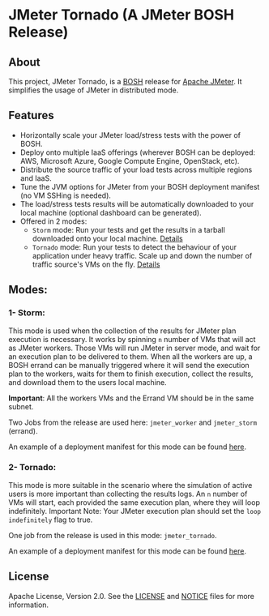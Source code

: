 # JMeter Tornado (A JMeter BOSH Release)

## About

This project, JMeter Tornado, is a [BOSH](https://bosh.io/) release for [Apache JMeter](http://jmeter.apache.org/). It simplifies the usage of JMeter in distributed mode.

## Features

* Horizontally scale your JMeter load/stress tests with the power of BOSH.
* Deploy onto multiple IaaS offerings (wherever BOSH can be deployed: AWS, Microsoft Azure, Google Compute Engine, OpenStack, etc).
* Distribute the source traffic of your load tests across multiple regions and IaaS.
* Tune the JVM options for JMeter from your BOSH deployment manifest (no VM SSHing is needed).
* The load/stress tests results will be automatically downloaded to your local machine (optional dashboard can be generated).
* Offered in 2 modes:
  * `Storm` mode: Run your tests and get the results in a tarball downloaded onto your local machine. [Details](#storm)
  * `Tornado` mode: Run your tests to detect the behaviour of your application under heavy traffic. Scale up and down the number of traffic source's VMs on the fly. [Details](#tornado)

## Modes:

### 1- Storm:
This mode is used when the collection of the results for JMeter plan execution is necessary. It works by spinning `n` number of VMs that will act as JMeter workers. Those VMs will run JMeter in server mode, and wait for an execution plan to be delivered to them. When all the workers are up, a BOSH errand can be manually triggered where it will send the execution plan to the workers, waits for them to finish execution, collect the results, and download them to the users local machine.

**Important**: All the workers VMs and the Errand VM should be in the same subnet.

Two Jobs from the release are used here: `jmeter_worker` and `jmeter_storm` (errand).

An example of a deployment manifest for this mode can be found [here](docs/jmeter_storm/sample-deployment-manifests-snippets.yml).

### 2- Tornado:
This mode is more suitable in the scenario where the simulation of active users is more important than collecting the results logs. An `n` number of VMs will start, each provided the same execution plan, where they will loop indefinitely. Important Note: Your JMeter execution plan should set the `loop indefinitely` flag to true.

One job from the release is used in this mode: `jmeter_tornado`.

An example of a deployment manifest for this mode can be found [here](docs/jmeter_tornado/sample-deployment-manifests-snippets.yml).

## License

Apache License, Version 2.0. See the [LICENSE](LICENSE) and [NOTICE](NOTICE) files for more information.
